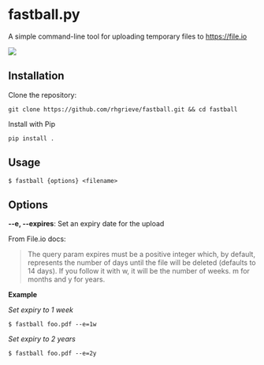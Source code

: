 # fastball.py

A simple command-line tool for uploading temporary files to https://file.io

[![](https://media.giphy.com/media/1X6RHF2GZQ6Jsq7GC8/giphy.gif)](#)

## Installation

Clone the repository: 

```
git clone https://github.com/rhgrieve/fastball.git && cd fastball
```

Install with Pip

```
pip install .
```

## Usage

```
$ fastball {options} <filename>
```

## Options

**--e, --expires**: Set an expiry date for the upload

From File.io docs: 
> The query param expires must be a positive integer which, by default, represents the number of days until the file will be deleted (defaults to 14 days). If you follow it with w, it will be the number of weeks. m for months and y for years. 

**Example**

*Set expiry to 1 week*
```
$ fastball foo.pdf --e=1w
```

*Set expiry to 2 years*
```
$ fastball foo.pdf --e=2y
```
